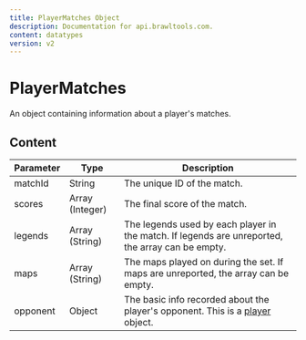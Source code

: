 ```yaml
---
title: PlayerMatches Object
description: Documentation for api.brawltools.com.
content: datatypes
version: v2
---
```


# PlayerMatches

An object containing information about a player's matches.

## Content

| Parameter | Type            | Description                                                                                                        |
| --------- | --------------- | ------------------------------------------------------------------------------------------------------------------ |
| matchId   | String          | The unique ID of the match.                                                                                        |
| scores    | Array (Integer) | The final score of the match.                                                                                      |
| legends   | Array (String)  | The legends used by each player in the match. If legends are unreported, the array can be empty.                   |
| maps      | Array (String)  | The maps played on during the set. If maps are unreported, the array can be empty.                                 |
| opponent  | Object          | The basic info recorded about the player's opponent. This is a <a href="../../datatypes/player">player</a> object. |

